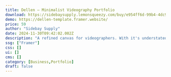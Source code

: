 ```yaml
---
title: Dellen — Minimalist Videography Portfolio
download: https://sidebaysupply.lemonsqueezy.com/buy/e954ff6d-99b4-4dc9-8e18-c965fe096f2f?aff=YGGpO5
demo: https://dellen-template.framer.website/
price: 59
author: "Sidebay Supply"
date: 2024-11-30T09:42:02.002Z
description: "A refined canvas for videographers. With it's understated charm, Dellen transforms your portfolio into a captivating visual narrative. Let your images shine in a minimalist showcase that speaks volumes."
ssg: ["Framer"]
css: []
ui: []
cms: []
category: [Business,Portfolio]
draft: false
---
```

